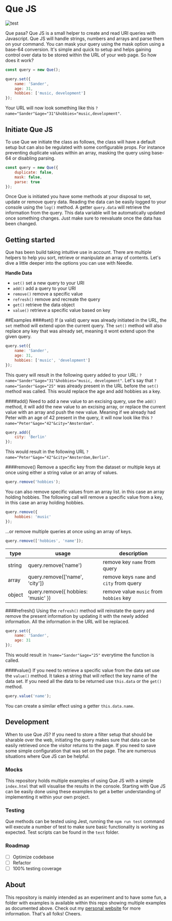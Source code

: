 # Que JS
![test](https://github.com/waxs/que/workflows/test/badge.svg?branch=master)

Que pasa? Que JS is a small helper to create and read URI queries with Javascript. Que JS will handle 
strings, numbers and arrays and parse them on your command. You can mask your query using the mask option using a 
base-64 conversion. It's simple and quick to setup and helps gaining control over data to be stored within the URL of
 your web page. So how does it work?

```javascript
const query = new Que();

query.set({
    name: 'Sander', 
    age: 31,
    hobbies: ['music, development']
});
```
Your URL will now look something like this `?name="Sander"&age="31"&hobbies="music,development"`.

## Initiate Que JS
To use Que we initiate the class as follows, the class will have a default setup but can also be regulated 
with some configurable props. For instance preventing duplicate values within an array, masking the query using 
base-64 or disabling parsing. 
```javascript
const query = new Que({
    duplicate: false,
    mask: false,
    parse: true
});
```
Once Que is initiated you have some methods at your disposal to set, update or remove query data. Reading the data 
can be easily logged to your console using the `log()` method. A getter `query.data` will retrieve the information 
from the query. This data variable will be automatically updated once something changes. Just make sure to reevaluate
once the data has been changed. 
 
## Getting started
Que has been build taking intuitive use in account. There are multiple helpers to help you sort, retrieve or 
manipulate an array of contents. Let's dive a little deeper into the options you can use with Needle. 
 
**Handle Data** 
* `set()` set a new query to your URI
* `add()` add a query to your URI
* `remove()` remove a specific value
* `refresh()` remove and recreate the query
* `get()` retrieve the data object
* `value()` retrieve a specific value based on key
  
##Examples
####set()
If (a valid) query was already initiated in the URL, the `set` method will extend upon the current 
query. The `set()` method will also replace any key that was already set, meaning it wont extend upon the given query. 
```javascript
query.set({
    name: 'Sander',
    age: 31,
    hobbies: ['music', 'development']
});
```
This query will result in the following query added to your URL: `?name="Sander"&age="31"&hobbies="music,
development"`. Let's say that `?name="Sander"&age="25"` was already present in the URL before the `set()` method was 
called. This would replace the age and add hobbies as a key. 

####add()
Need to add a new value to an excising query, use the `add()` method, it will add the new value to an excising array,
 or replace the current value with an array and push the new value. Meaning if we already had Peter with an age of 42
  present in the query, it will now look like this `?name="Peter"&age="42"&city="Amsterdam"`. 
```javascript
query.add({
    city: 'Berlin'
});
```
This would result in the following URL `?name="Peter"&age="42"&city="Amsterdam,Berlin"`.

####remove()
Remove a specific key from the dataset or multiple keys at once using either a string value or an array of values. 
```javascript
query.remove('hobbies');
```
You can also remove specific values from an array list. in this case an array holding hobbies. The following call will remove a specific value from a key, in this case an array holding hobbies. 
```javascript
query.remove({
    hobbies: 'music'
});
```
...or remove multiple queries at once using an array of keys.
```javascript
query.remove(['hobbies', 'name']);
```
| type   | usage                              | description                              |
|--------|------------------------------------|------------------------------------------|
| string | query.remove('name')               | remove key `name` from query             |
| array  | query.remove(['name', 'city'])     | remove keys `name` and `city` from query |
| object | query.remove({ hobbies: 'music' }) | remove value `music` from `hobbies` key  |

####refresh()
Using the `refresh()` method will reinstate the query and remove the present information by updating it with 
the newly added information. All the information in the URL will be replaced. 
```javascript
query.set({
    name: 'Sander',
    age: 31
});
```
This would result in `?name="Sander"&age="25"` everytime the function is called. 

####value()
If you need to retrieve a specific value from the data set use the `value()` method. It takes a string that will 
reflect the key name of the data set. If you need all the data to be returned use `this.data` or the `get()` method. 
```javascript
query.value('name');
```
You can create a similar effect using a getter `this.data.name`.

## Development
When to use Que JS? If you need to store a filter setup that should be sharable over the web, initiating the query 
makes sure that data can be easily retrieved once the visitor returns to the page. If you need to save some simple 
configuration that was set on the page. The are numerous situations where Que JS can be helpful. 
    
### Mocks
This repository holds multiple examples of using Que JS with a simple `index.html` that will visualise the results in
 the console. Starting with Que JS can be easily done using these examples to get a better understanding of 
 implementing it within your own project. 

### Testing
Que methods can be tested using Jest, running the `npm run test` command will execute a number of test to make 
sure basic functionality is working as expected. Test scripts can be found in the `test` folder.  

### Roadmap
- [ ] Optimize codebase
- [ ] Refactor
- [ ] 100% testing coverage

## About
This repository is mainly intended as an experiment and to have some fun, a folder with examples is available within 
this repo showing multiple examples as documented above. Check out my [personal website](http://sanderhidding.nl) for 
more information. That's all folks! Cheers. 